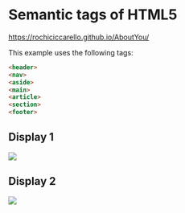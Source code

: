 # Semantic tags of HTML5

https://rochiciccarello.github.io/AboutYou/

This example uses the following tags:  
```html
<header>
<nav>
<aside>
<main>
<article>
<section>
<footer>
```

## Display 1
![](images/display1.png)


## Display 2
![](images/display2.png)
